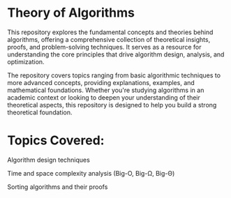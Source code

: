 # Theory of Algorithms
This repository explores the fundamental concepts and theories behind algorithms, offering a comprehensive collection of theoretical insights, proofs, and problem-solving techniques. It serves as a resource for understanding the core principles that drive algorithm design, analysis, and optimization.

The repository covers topics ranging from basic algorithmic techniques to more advanced concepts, providing explanations, examples, and mathematical foundations. Whether you're studying algorithms in an academic context or looking to deepen your understanding of their theoretical aspects, this repository is designed to help you build a strong theoretical foundation.

# Topics Covered:
Algorithm design techniques

Time and space complexity analysis (Big-O, Big-Ω, Big-Θ) 

Sorting algorithms and their proofs
